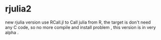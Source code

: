 # rjulia2
new rjulia version use RCall.jl to Call julia from R, the target is don't need any C code, so no more compile and install problem , this version is in very alpha .
